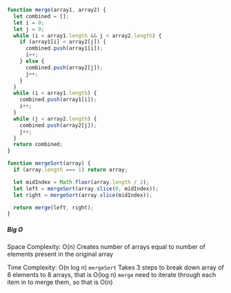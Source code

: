 ```js
function merge(array1, array2) {
  let combined = [];
  let i = 0;
  let j = 0;
  while (i < array1.length && j < array2.length) {
    if (array1[i] < array2[j]) {
      combined.push(array1[i]);
      i++;
    } else {
      combined.push(array2[j]);
      j++;
    }
  }
  while (i < array1.length) {
    combined.push(array1[i]);
    i++;
  }
  while (j < array2.length) {
    combined.push(array2[j]);
    j++;
  }
  return combined;
}

function mergeSort(array) {
  if (array.length === 1) return array;

  let midIndex = Math.floor(array.length / 2);
  let left = mergeSort(array.slice(0, midIndex));
  let right = mergeSort(array.slice(midIndex));

  return merge(left, right);
}
```

##### Big O
Space Complexity: O(n)
Creates number of arrays equal to number of elements present in the original array 

Time Complexity: O(n log n)
`mergeSort` Takes 3 steps to break down array of 8 elements to 8 arrays, that is O(log n)
`merge` need to iterate through each item in to merge them, so that is O(n)

